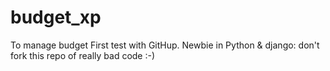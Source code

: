 # budget_xp
To manage budget
First test with GitHup. 
Newbie in Python & django: don't fork this repo of really bad code :-)

